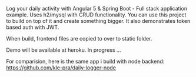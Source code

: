 Log your daily activity with Angular 5 & Spring Boot - Full stack application example. Uses h2/mysql with CRUD functionality. You can use this project to build on top of it and create something bigger. It also demonstrates token based auth with JWT.

When build, frontend files are copied to over to static folder.

Demo will be available at heroku. In progress ... 

For comparision, here is the same app i build with node backend: https://github.com/kle-pra/daily-logger-node